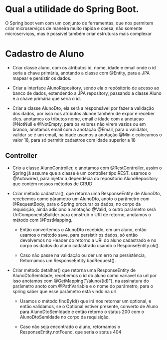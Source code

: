 # Qual a utilidade do Spring Boot.

O Spring boot vem com um conjunto de ferramentas, que nos permitem criar microserviços de maneira muito rápida e coesa, não somente microserviços, mas é possível também criar estruturas mais complexar

# Cadastro de Aluno

* Criar classe aluno, com os atributos id, nome, idade e email onde o id seria a chave primária, anotando a classe com @Entity, para a JPA mapear e persistir os dados.

* Criar a interface AlunoRepository, sendo ela o repósitorio de acesso ao banco de dados, extendendo a JPA repository, passando a classe Aluno e a chave primária que seria o id.

* Criar a classe AlunoDto, ela será a responsável por fazer a validação dos dados, por isso nos atributos alunoe também de expor e receber eles.
anotamos os tributos nome, email e idade com a anotacao @NotNull e @NotEmpty, para os valores não virem vazios ou em branco, anotamos email com a anotação @Email, para o validator, validar se é um email, na idade usamos a anotação @Min e colocamos o valor 18, para só permitir cadastros com idade superior a 18

## Controller

* Crio a classe AlunoController, e anotamos com @RestController, assim o Spring já assume que a classe é um controller tipo REST. usamos o @Autowired, para injetar a dependêcia do repositório AlunoRepository que contém nossos métodos de CRUD

* Criar método cadastrar(), que retorna uma ResponseEntity de AlunoDto, recebemos como pârametro um AlunoDto, anoto o parâmetro com @RequestBody, para o Spring procurar os dados, no corpo da requisição, ainda adiciono a anotação @Valid, o outro parâmetro será UriComponentsBuilder para construir o URI de retorno, anotamos o método com @PostMapping.

    * Então convertemos o AlunoDto recebido, em um aluno, então usamos o método save, para persistir os dados, só então devolvemos no Header do retorno a URI do aluno cadastrado e no corpo os dados do aluno cadastrado usando o ResponseEntity.ok().

    * Caso não passe na validação ou der um erro na persistência, Retornamos um ResponseEntity.badRequest().

* Criar método detalhar() que retorna uma ResponseEntity de AlunoDtoSemIdade, recebemos o id do aluno como variavel na url por isso anotamos com @GetMapping("/aluno/{id}"), na assinatura do parâmetro anoto com @PathVariable e o nome do parâmetro, para o spring saber que esse parâmetro está vindo na url.

    * Usamos o método findById() que irá nos retornar um optional, e então validamos, se o Optional estiver presente, converto de Aluno para AlunoDtoSemIdade e então retorno o status 200 com o AlunoDtoSemIdade no corpo da requisição.

    * Caso não seja encontrado o aluno, retornamos o ResponseEntity.notFound, que seria o status 404